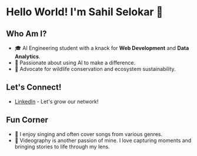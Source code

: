 # Hello World! I'm Sahil Selokar 🚀
## Who Am I?
- 🎓 AI Engineering student with a knack for **Web Development** and **Data Analytics**.
- 🤖 Passionate about using AI to make a difference.
- 🌿 Advocate for wildlife conservation and ecosystem sustainability.
## Let's Connect!
- [LinkedIn](www.linkedin.com/in/sahilselokar03) - Let's grow our network!
## Fun Corner
- 🎤 I enjoy singing and often cover songs from various genres.
- 🎥 Videography is another passion of mine. I love capturing moments and bringing stories to life through my lens.
